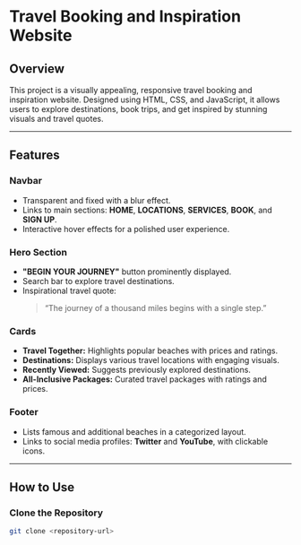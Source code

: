 # Travel Booking and Inspiration Website  

## Overview  
This project is a visually appealing, responsive travel booking and inspiration website. Designed using HTML, CSS, and JavaScript, it allows users to explore destinations, book trips, and get inspired by stunning visuals and travel quotes.

---

## Features  

### Navbar  
- Transparent and fixed with a blur effect.  
- Links to main sections: **HOME**, **LOCATIONS**, **SERVICES**, **BOOK**, and **SIGN UP**.  
- Interactive hover effects for a polished user experience.  

### Hero Section  
- **"BEGIN YOUR JOURNEY"** button prominently displayed.  
- Search bar to explore travel destinations.  
- Inspirational travel quote:  
  > “The journey of a thousand miles begins with a single step.”

### Cards  
- **Travel Together:** Highlights popular beaches with prices and ratings.  
- **Destinations:** Displays various travel locations with engaging visuals.  
- **Recently Viewed:** Suggests previously explored destinations.  
- **All-Inclusive Packages:** Curated travel packages with ratings and prices.  

### Footer  
- Lists famous and additional beaches in a categorized layout.  
- Links to social media profiles: **Twitter** and **YouTube**, with clickable icons.  

---

## How to Use  

### Clone the Repository  
```bash
git clone <repository-url>

 
